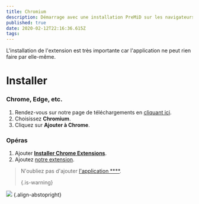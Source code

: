 ```yaml
---
title: Chromium
description: Démarrage avec une installation PreMiD sur les navigateurs basés sur Chromeium
published: true
date: 2020-02-12T22:16:36.615Z
tags: 
---
```


L'installation de l'extension est très importante car l'application ne peut rien faire par elle-même.

# Installer
### Chrome, Edge, etc.
1. Rendez-vous sur notre page de téléchargements en [cliquant ici](https://premid.app/downloads).
2. Choisissez **Chromium**.
3. Cliquez sur **Ajouter à Chrome**.

### Opéras
1. Ajouter **[Installer Chrome Extensions](https://addons.opera.com/en/extensions/details/install-chrome-extensions/)**.
2. Ajoutez [notre extension](https://premid.app/downloads).

> N'oubliez pas d'ajouter [l'application ****](/install). 
> 
> {.is-warning}

![](https://img.icons8.com/color/2x/chrome.png) {.align-abstopright}